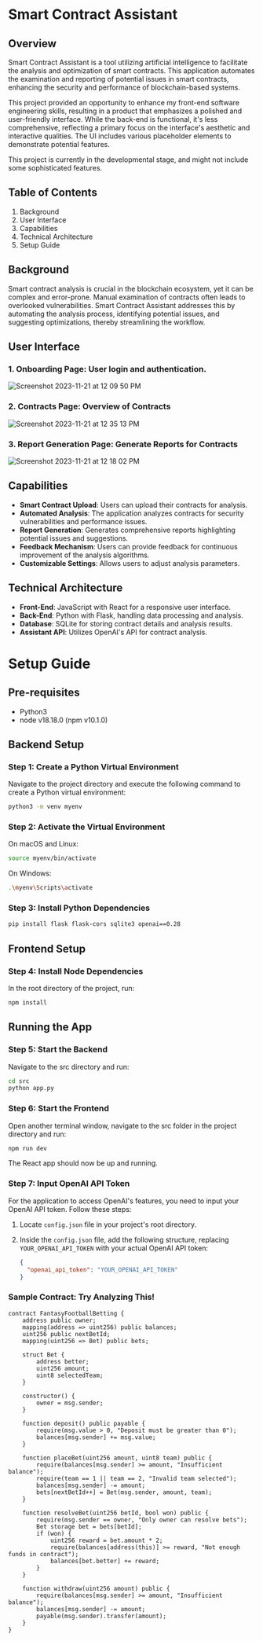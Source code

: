 # Smart Contract Assistant

Overview
--------

Smart Contract Assistant is a tool utilizing artificial intelligence to facilitate the analysis and optimization of smart contracts. This application automates the examination and reporting of potential issues in smart contracts, enhancing the security and performance of blockchain-based systems.

This project provided an opportunity to enhance my front-end software engineering skills, resulting in a product that emphasizes a polished and user-friendly interface. While the back-end is functional, it's less comprehensive, reflecting a primary focus on the interface's aesthetic and interactive qualities. The UI includes various placeholder elements to demonstrate potential features.

This project is currently in the developmental stage, and might not include some sophisticated features.

Table of Contents
-----------------

1. Background
2. User Interface
3. Capabilities
4. Technical Architecture
5. Setup Guide

Background
----------

Smart contract analysis is crucial in the blockchain ecosystem, yet it can be complex and error-prone. Manual examination of contracts often leads to overlooked vulnerabilities. Smart Contract Assistant addresses this by automating the analysis process, identifying potential issues, and suggesting optimizations, thereby streamlining the workflow.

User Interface
--------------
### 1. Onboarding Page: User login and authentication.
   ![Screenshot 2023-11-21 at 12 09 50 PM](https://github.com/kianfattahy/Contract2Code/assets/94335877/ac43ab74-cf50-4c67-96f2-cd9e44cd11ad)
### 2. **Contracts Page**: Overview of Contracts
  ![Screenshot 2023-11-21 at 12 35 13 PM](https://github.com/kianfattahy/Contract2Code/assets/94335877/e81870f4-2345-4af5-8e6c-3d1775b0b70e)
### 3. **Report Generation Page**: Generate Reports for Contracts
![Screenshot 2023-11-21 at 12 18 02 PM](https://github.com/kianfattahy/Contract2Code/assets/94335877/4b248a70-ef85-4e3c-a4a6-fca176687add)


Capabilities
------------

- **Smart Contract Upload**: Users can upload their contracts for analysis.
- **Automated Analysis**: The application analyzes contracts for security vulnerabilities and performance issues.
- **Report Generation**: Generates comprehensive reports highlighting potential issues and suggestions.
- **Feedback Mechanism**: Users can provide feedback for continuous improvement of the analysis algorithms.
- **Customizable Settings**: Allows users to adjust analysis parameters.

Technical Architecture
----------------------

- **Front-End**: JavaScript with React for a responsive user interface.
- **Back-End**: Python with Flask, handling data processing and analysis.
- **Database**: SQLite for storing contract details and analysis results.
- **Assistant API**: Utilizes OpenAI's API for contract analysis.

# Setup Guide

## Pre-requisites

- Python3
- node v18.18.0 (npm v10.1.0)

## Backend Setup

### Step 1: Create a Python Virtual Environment
Navigate to the project directory and execute the following command to create a Python virtual environment:
```bash
python3 -m venv myenv
```
### Step 2: Activate the Virtual Environment
On macOS and Linux:
```bash
source myenv/bin/activate
```
On Windows:
```bash
.\myenv\Scripts\activate
```
### Step 3: Install Python Dependencies
```bash
pip install flask flask-cors sqlite3 openai==0.28
```
## Frontend Setup

### Step 4: Install Node Dependencies
In the root directory of the project, run:
```bash
npm install
```

## Running the App
### Step 5: Start the Backend
Navigate to the src directory and run:
```bash
cd src
python app.py
```
### Step 6: Start the Frontend
Open another terminal window, navigate to the src folder in the project directory and run:
```bash
npm run dev
```
The React app should now be up and running.

### Step 7: Input OpenAI API Token

For the application to access OpenAI's features, you need to input your OpenAI API token. Follow these steps:

1. Locate `config.json` file in your project's root directory.
2. Inside the `config.json` file, add the following structure, replacing `YOUR_OPENAI_API_TOKEN` with your actual OpenAI API token:

   ```json
   {
     "openai_api_token": "YOUR_OPENAI_API_TOKEN"
   }


### Sample Contract: Try Analyzing This!


    
    contract FantasyFootballBetting {
        address public owner;
        mapping(address => uint256) public balances;
        uint256 public nextBetId;
        mapping(uint256 => Bet) public bets;
        
        struct Bet {
            address better;
            uint256 amount;
            uint8 selectedTeam;
        }
    
        constructor() {
            owner = msg.sender;
        }
    
        function deposit() public payable {
            require(msg.value > 0, "Deposit must be greater than 0");
            balances[msg.sender] += msg.value;
        }
    
        function placeBet(uint256 amount, uint8 team) public {
            require(balances[msg.sender] >= amount, "Insufficient balance");
            require(team == 1 || team == 2, "Invalid team selected");
            balances[msg.sender] -= amount;
            bets[nextBetId++] = Bet(msg.sender, amount, team);
        }
    
        function resolveBet(uint256 betId, bool won) public {
            require(msg.sender == owner, "Only owner can resolve bets");
            Bet storage bet = bets[betId];
            if (won) {
                uint256 reward = bet.amount * 2;
                require(balances[address(this)] >= reward, "Not enough funds in contract");
                balances[bet.better] += reward;
            }
        }
    
        function withdraw(uint256 amount) public {
            require(balances[msg.sender] >= amount, "Insufficient balance");
            balances[msg.sender] -= amount;
            payable(msg.sender).transfer(amount);
        }
    }
